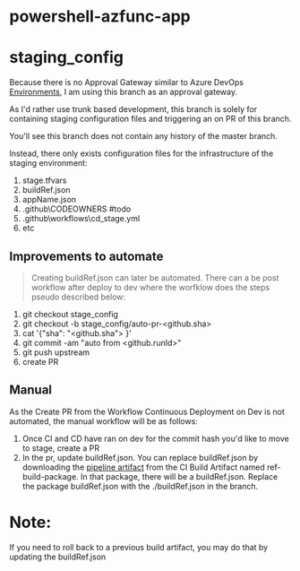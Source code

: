 # powershell-azfunc-app

# staging_config
Because there is no Approval Gateway similar to Azure DevOps [Environments](https://docs.microsoft.com/en-us/azure/devops/pipelines/process/environments?view=azure-devops), I am using this branch as an approval gateway.

As I'd rather use trunk based development, this branch is solely for containing staging configuration files and triggering an on PR of this branch.

You'll see this branch does not contain any history of the master branch.

Instead, there only exists configuration files for the infrastructure of the staging environment:
1. stage.tfvars
1. buildRef.json
1. appName.json
1. .github\CODEOWNERS               #todo
1. .github\workflows\cd_stage.yml
1. etc

## Improvements to automate
> Creating buildRef.json can later be automated. There can a be post workflow after deploy to dev where the worfklow does the steps pseudo described below:
1. git checkout stage_config
1. git checkout -b stage_config/auto-pr-<github.sha>
1. cat '{"sha": "<github.sha"> }'
1. git commit -am "auto from <github.runId>"
1. git push upstream
1. create PR

## Manual
As the Create PR from the Workflow Continuous Deployment on Dev is not automated, the manual workflow will be as follows:
1. Once CI and CD have ran on dev for the commit hash you'd like to move to stage, create a PR
1. In the pr, update buildRef.json. You can replace buildRef.json by downloading the [pipeline artifact](https://github.com/jontreynes/powershell-azfunc-app/actions?query=workflow%3A%22Continuous+Integration%22) from the CI Build Artifact named ref-build-package. In that package, there will be a buildRef.json. Replace the package buildRef.json with the ./buildRef.json in the branch.

# Note:
If you need to roll back to a previous build artifact, you may do that by updating the buildRef.json

